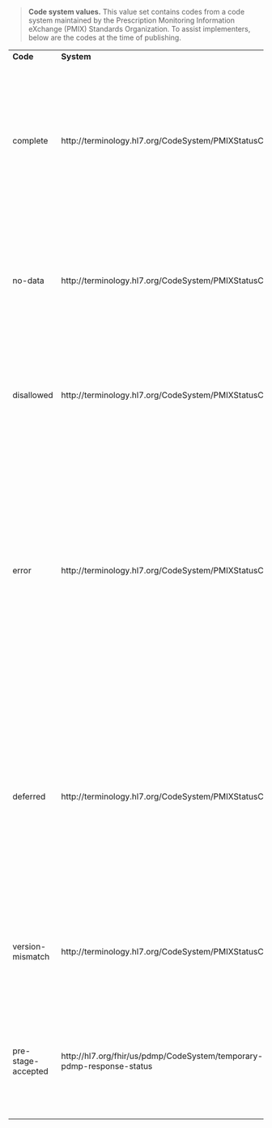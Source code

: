 
<blockquote class="fm_ex-alert fm_ex-alert--info">
<p>
 <b>Code system values.</b> This value set contains codes from a code system maintained by the Prescription Monitoring Information eXchange (PMIX) Standards Organization. To assist implementers, below are the codes at the time of publishing.
</p>
</blockquote>

<p></p>

<table class="codes">
    <tbody>
		<tr><td style="white-space:nowrap"><b>Code</b></td><td><b>System</b></td><td><b>Display</b></td><td><b>Definition</b></td></tr>
		<tr><td>complete</td><td>http://terminology.hl7.org/CodeSystem/PMIXStatusCode</td><td>Complete</td><td>Data is available and returned for a person that matches the requested patient based on the information provided in the request</td></tr>
		<tr><td>no-data</td><td>http://terminology.hl7.org/CodeSystem/PMIXStatusCode</td><td>No Data</td><td>There is no data for a person that matches the requested patient based on the information provided in the request</td></tr>
		<tr><td>disallowed</td><td>http://terminology.hl7.org/CodeSystem/PMIXStatusCode</td><td>Disallowed</td><td>The requesting user's role is not permitted in the state from which they are requesting information</td></tr>
		<tr><td>error</td><td>http://terminology.hl7.org/CodeSystem/PMIXStatusCode</td><td>Error</td><td>An error occurred in request process either at the PDMP or hub level. This status would include hub or PDMP system errors as well as externally created faults. The hub should also send the specific error text</td></tr>
		<tr><td>deferred</td><td>http://terminology.hl7.org/CodeSystem/PMIXStatusCode</td><td>Deferred</td><td>The response cannot be returned at this time. This may be caused by the request going to a manual process (placed in a queue for a person to review and reconcile) in a state PDMP system</td></tr>
		<tr><td>version-mismatch</td><td>http://terminology.hl7.org/CodeSystem/PMIXStatusCode</td><td>Version Mismatch</td><td>Differences in the versions of the hub software being used by two states cause an error</td></tr>
		<tr><td>pre-stage-accepted</td><td>http://hl7.org/fhir/us/pdmp/CodeSystem/temporary-pdmp-response-status</td><td>Pre-Stage Request Accepted</td><td>The request to pre-stage PDMP history results for the submitted individual has been accepted</td></tr>
</tbody>
</table>

<p></p>

